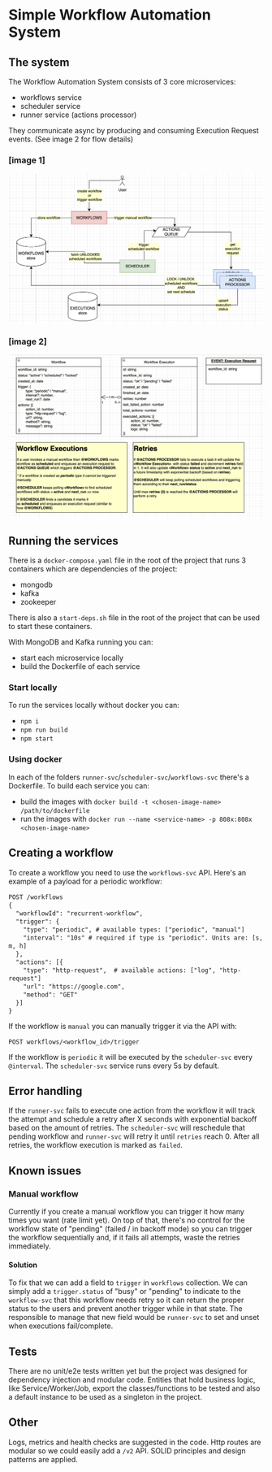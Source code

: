 # Simple Workflow Automation System

## The system
The Workflow Automation System consists of 3 core microservices:
- workflows service
- scheduler service
- runner service (actions processor)

They communicate async by producing and consuming Execution Request events. (See image 2 for flow details)

### [image 1]
![image](https://github.com/edunsouza/workflow-automation-system/blob/2c8944a976b5a27dabbb905a6ebeb95c3a7ea59f/hld-v1.png?raw=true)

### [image 2]
![image](https://github.com/edunsouza/workflow-automation-system/blob/main/lld-v1.png?raw=true)

## Running the services
There is a `docker-compose.yaml` file in the root of the project that runs 3 containers which are dependencies of the project:
- mongodb
- kafka
- zookeeper

There is also a `start-deps.sh` file in the root of the project that can be used to start these containers.

With MongoDB and Kafka running you can:
- start each microservice locally
- build the Dockerfile of each service

### Start locally
To run the services locally without docker you can:
- `npm i`
- `npm run build`
- `npm start`

### Using docker
In each of the folders `runner-svc`/`scheduler-svc`/`workflows-svc` there's a Dockerfile. To build each service you can:
- build the images with `docker build -t <chosen-image-name> /path/to/dockerfile`
- run the images with `docker run --name <service-name> -p 808x:808x <chosen-image-name>`

## Creating a workflow
To create a workflow you need to use the `workflows-svc` API. Here's an example of a payload for a periodic workflow:

```
POST /workflows
{
  "workflowId": "recurrent-workflow",
  "trigger": {
    "type": "periodic", # available types: ["periodic", "manual"]
    "interval": "10s" # required if type is "periodic". Units are: [s, m, h]
  },
  "actions": [{
    "type": "http-request",  # available actions: ["log", "http-request"]
    "url": "https://google.com",
    "method": "GET"
  }]
}
```

If the workflow is `manual` you can manually trigger it via the API with:
```
POST workflows/<workflow_id>/trigger
```

If the workflow is `periodic` it will be executed by the `scheduler-svc` every `@interval`. The `scheduler-svc` service runs every 5s by default.

## Error handling
If the `runner-svc` fails to execute one action from the workflow it will track the attempt and schedule a retry after X seconds with exponential backoff based on the amount of retries. The `scheduler-svc` will reschedule that pending workflow and `runner-svc` will retry it until `retries` reach 0. After all retries, the workflow execution is marked as `failed`.

## Known issues
### Manual workflow
Currently if you create a manual workflow you can trigger it how many times you want (rate limit yet). On top of that, there's no control for the workflow state of "pending" (failed / in backoff mode) so you can trigger the workflow sequentially and, if it fails all attempts, waste the retries immediately.
#### Solution
To fix that we can add a field to `trigger` in `workflows` collection. We can simply add a `trigger.status` of "busy" or "pending" to indicate to the `workflow-svc` that this workflow needs retry so it can return the proper status to the users and prevent another trigger while in that state. The responsible to manage that new field would be `runner-svc` to set and unset when executions fail/complete.

## Tests
There are no unit/e2e tests written yet but the project was designed for dependency injection and modular code. Entities that hold business logic, like Service/Worker/Job, export the classes/functions to be tested and also a default instance to be used as a singleton in the project.

## Other
Logs, metrics and health checks are suggested in the code. Http routes are modular so we could easily add a `/v2` API. SOLID principles and design patterns are applied.
